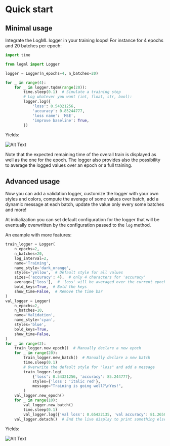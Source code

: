 # Quick start

## Minimal usage

Integrate the LogML logger in your training loops! For instance for 4 epochs
and 20 batches per epoch:

```python
import time

from logml import Logger

logger = Logger(n_epochs=4, n_batches=20)

for _ in range(4):
    for _ in logger.tqdm(range(20)):
        time.sleep(0.1)  # Simulate a training step
        # Log whatever you want (int, float, str, bool):
        logger.log({
            'loss': 0.54321256,
            'accuracy': 0.85244777,
            'loss name': 'MSE',
            'improve baseline': True,
        })
```

Yields:

![Alt Text](_static/base.gif)

Note that the expected remaining time of the overall train is displayed as well as
the one for the epoch. The logger also provides also the possibility to average the
logged values over an epoch or a full training.

## Advanced usage

Now you can add a validation logger, customize the logger with your own styles
and colors, compute the average of some values over batch, add a dynamic
message at each batch, update the value only every some batches and more!

At initialization you can set default configuration for the logger that will be
eventually overwritten by the configuration passed to the `log` method.

An example with more features:

```python
train_logger = Logger(
    n_epochs=2,
    n_batches=20,
    log_interval=2,
    name='Training',
    name_style='dark_orange',
    styles='yellow',  # Default style for all values
    sizes={'accuracy': 4},  # only 4 characters for 'accuracy'
    average=['loss'],  # 'loss' will be averaged over the current epoch
    bold_keys=True,  # Bold the keys
    show_time=False,  # Remove the time bar
)
val_logger = Logger(
    n_epochs=2,
    n_batches=10,
    name='Validation',
    name_style='cyan',
    styles='blue',
    bold_keys=True,
    show_time=False,
)
for _ in range(2):
    train_logger.new_epoch()  # Manually declare a new epoch
    for _ in range(20):
        train_logger.new_batch()  # Manually declare a new batch
        time.sleep(0.1)
        # Overwrite the default style for "loss" and add a message
        train_logger.log(
            {'loss': 0.54321256, 'accuracy': 85.244777},
            styles={'loss': 'italic red'},
            message="Training is going well?\nYes!",
        )
    val_logger.new_epoch()
    for _ in range(10):
        val_logger.new_batch()
        time.sleep(0.1)
        val_logger.log({'val loss': 0.65422135, 'val accuracy': 81.2658775})
    val_logger.detach()  # End the live display to print something else after
```

Yields:

![Alt Text](_static/advanced.gif)
